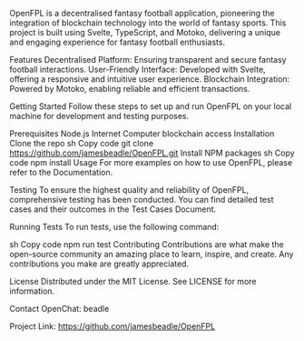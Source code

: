 OpenFPL is a decentralised fantasy football application, pioneering the integration of blockchain technology into the world of fantasy sports. This project is built using Svelte, TypeScript, and Motoko, delivering a unique and engaging experience for fantasy football enthusiasts.

Features
Decentralised Platform: Ensuring transparent and secure fantasy football interactions.
User-Friendly Interface: Developed with Svelte, offering a responsive and intuitive user experience.
Blockchain Integration: Powered by Motoko, enabling reliable and efficient transactions.

Getting Started
Follow these steps to set up and run OpenFPL on your local machine for development and testing purposes.

Prerequisites
Node.js
Internet Computer blockchain access
Installation
Clone the repo
sh
Copy code
git clone https://github.com/jamesbeadle/OpenFPL.git
Install NPM packages
sh
Copy code
npm install
Usage
For more examples on how to use OpenFPL, please refer to the Documentation.

Testing
To ensure the highest quality and reliability of OpenFPL, comprehensive testing has been conducted. You can find detailed test cases and their outcomes in the Test Cases Document.

Running Tests
To run tests, use the following command:

sh
Copy code
npm run test
Contributing
Contributions are what make the open-source community an amazing place to learn, inspire, and create. Any contributions you make are greatly appreciated.

License
Distributed under the MIT License. See LICENSE for more information.

Contact
OpenChat: beadle

Project Link: https://github.com/jamesbeadle/OpenFPL
